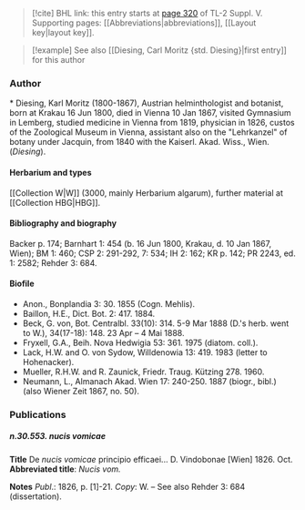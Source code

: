 > [!cite] BHL link: this entry starts at [page 320](https://www.biodiversitylibrary.org/item/103833#page/332/mode/1up) of TL-2 Suppl. V.
> Supporting pages: [[Abbreviations|abbreviations]], [[Layout key|layout key]].

> [!example] See also [[Diesing, Carl Moritz {std. Diesing}|first entry]] for this author

### Author

\* Diesing, Karl Moritz (1800-1867), Austrian helminthologist and botanist, born at Krakau 16 Jun 1800, died in Vienna 10 Jan 1867, visited Gymnasium in Lemberg, studied medicine in Vienna from 1819, physician in 1826, custos of the Zoological Museum in Vienna, assistant also on the "Lehrkanzel" of botany under Jacquin, from 1840 with the Kaiserl. Akad. Wiss., Wien. (*Diesing*).

#### Herbarium and types

[[Collection W|W]] (3000, mainly Herbarium algarum), further material at [[Collection HBG|HBG]].

#### Bibliography and biography

Backer p. 174; Barnhart 1: 454 (b. 16 Jun 1800, Krakau, d. 10 Jan 1867, Wien); BM 1: 460; CSP 2: 291-292, 7: 534; IH 2: 162; KR p. 142; PR 2243, ed. 1: 2582; Rehder 3: 684.

#### Biofile

- Anon., Bonplandia 3: 30. 1855 (Cogn. Mehlis).
- Baillon, H.E., Dict. Bot. 2: 417. 1884.
- Beck, G. von, Bot. Centralbl. 33(10): 314. 5-9 Mar 1888 (D.'s herb. went to W.), 34(17-18): 148. 23 Apr – 4 Mai 1888.
- Fryxell, G.A., Beih. Nova Hedwigia 53: 361. 1975 (diatom. coll.).
- Lack, H.W. and O. von Sydow, Willdenowia 13: 419. 1983 (letter to Hohenacker).
- Mueller, R.H.W. and R. Zaunick, Friedr. Traug. Kützing 278. 1960.
- Neumann, L., Almanach Akad. Wien 17: 240-250. 1887 (biogr., bibl.) (also Wiener Zeit 1867, no. 50).

### Publications

##### n.30.553. nucis vomicae

**Title**
De *nucis vomicae* principio efficaei... D. Vindobonae \[Wien\] 1826. Oct.
**Abbreviated title**: *Nucis vom.*

**Notes**
*Publ*.: 1826, p. \[1\]-21. *Copy*: W. – See also Rehder 3: 684 (dissertation).


